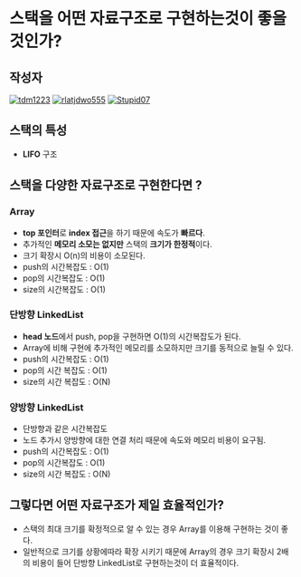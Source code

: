 # **스택을 어떤 자료구조로 구현하는것이 좋을 것인가?**

## 작성자
[![tdm1223](https://avatars1.githubusercontent.com/u/21440957?s=100&v=4)](https://github.com/tdm1223)
[![rlatjdwo555](https://avatars0.githubusercontent.com/u/28692938?s=100&v=4)](https://github.com/rlatjdwo555)
[![Stupid07](https://avatars1.githubusercontent.com/u/35564566?s=100&v=4)](https://github.com/Stupid07)

## 스택의 특성
- **LIFO** 구조

## 스택을 다양한 자료구조로 구현한다면 ?
### Array
- **top 포인터**로 **index 접근**을 하기 때문에 속도가 **빠르다**.
- 추가적인 **메모리 소모는 없지만** 스택의 **크기가 한정적**이다.
- 크기 확장시 O(n)의 비용이 소모된다.
- push의 시간복잡도 : O(1)
- pop의 시간복잡도 : O(1)
- size의 시간복잡도 : O(1)

### 단방향 LinkedList
- **head 노드**에서 push, pop을 구현하면 O(1)의 시간복잡도가 된다.
- Array에 비해 구현에 추가적인 메모리를 소모하지만 크기를 동적으로 늘릴 수 있다.
- push의 시간복잡도 : O(1)
- pop의 시간 복잡도 : O(1)
- size의 시간 복잡도 : O(N)

### 양방향 LinkedList
- 단방향과 같은 시간복잡도
- 노드 추가시 양방향에 대한 연결 처리 때문에 속도와 메모리 비용이 요구됨.
- push의 시간복잡도 : O(1)
- pop의 시간복잡도 : O(1)
- size의 시간 복잡도 : O(N)

## 그렇다면 어떤 자료구조가 제일 효율적인가?
- 스택의 최대 크기를 확정적으로 알 수 있는 경우 Array를 이용해 구현하는 것이 좋다.
- 일반적으로 크기를 상황에따라 확장 시키기 때문에 Array의 경우 크기 확장시 2배의 비용이 들어 단방향 LinkedList로 구현하는것이 더 효율적이다.
